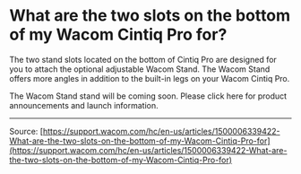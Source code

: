 # What are the two slots on the bottom of my Wacom Cintiq Pro for?

The two stand slots located on the bottom of Cintiq Pro are designed for you to attach the optional adjustable Wacom Stand. The Wacom Stand offers more angles in addition to the built-in legs on your Wacom Cintiq Pro.



 The Wacom Stand stand will be coming soon. Please click here for product announcements and launch information.

---
Source: [https://support.wacom.com/hc/en-us/articles/1500006339422-What-are-the-two-slots-on-the-bottom-of-my-Wacom-Cintiq-Pro-for](https://support.wacom.com/hc/en-us/articles/1500006339422-What-are-the-two-slots-on-the-bottom-of-my-Wacom-Cintiq-Pro-for)
